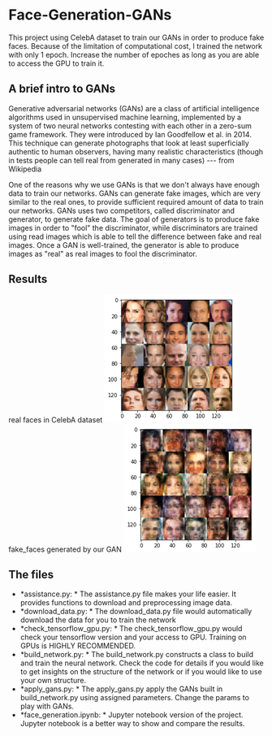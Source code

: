 # Face-Generation-GANs

This project using CelebA dataset to train our GANs in order to produce fake faces. Because of the limitation of computational cost, I trained the network with only 1 epoch. Increase the number of epoches as long as you are able to access the GPU to train it.

## A brief intro to GANs
Generative adversarial networks (GANs) are a class of artificial intelligence algorithms used in unsupervised machine learning, implemented by a system of two neural networks contesting with each other in a zero-sum game framework. They were introduced by Ian Goodfellow et al. in 2014. This technique can generate photographs that look at least superficially authentic to human observers, having many realistic characteristics (though in tests people can tell real from generated in many cases) --- from Wikipedia

One of the reasons why we use GANs is that we don't always have enough data to train our networks. GANs can generate fake images, which are very similar to the real ones, to provide sufficient required amount of data to train our networks. GANs uses two competitors, called discriminator and generator, to generate fake data. The goal of generators is to produce fake images in order to "fool" the discriminator, while discriminators are trained using read images which is able to tell the difference between fake and real images. Once a GAN is well-trained, the generator is able to produce images as "real" as real images to fool the discriminator.

## Results
real faces in CelebA dataset
![real faces in CelebA dataset](real_face.png)
fake_faces generated by our GAN
![fake_faces generated by our GAN](fake_face.png)

## The files
* *assistance.py: * The assistance.py file makes your life easier. It provides functions to download and preprocessing image data.
* *download_data.py: * The download_data.py file would automatically download the data for you to train the network
* *check_tensorflow_gpu.py: * The check_tensorflow_gpu.py would check your tensorflow version and your access to GPU. Training on GPUs is HIGHLY RECOMMENDED.
* *build_network.py: * The build_network.py constructs a class to build and train the neural network. Check the code for details if you would like to get insights on the structure of the network or if you would like to use your own structure.
* *apply_gans.py: * The apply_gans.py apply the GANs built in build_network.py using assigned parameters. Change the params to play with GANs.
* *face_generation.ipynb: * Jupyter notebook version of the project. Jupyter notebook is a better way to show and compare the results.
